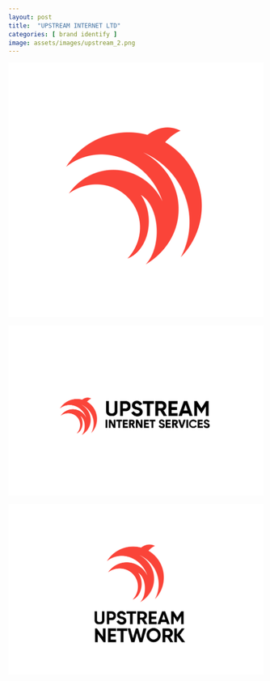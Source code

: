 ```yaml
---
layout: post
title:  "UPSTREAM INTERNET LTD"
categories: [ brand identify ]
image: assets/images/upstream_2.png
---
```

![](/assets/images/upstream_3.png)

![](/assets/images/upstream_1.png)

![](/assets/images/upstream_2.png)
